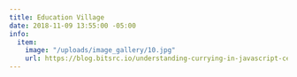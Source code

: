 ```yaml
---
title: Education Village
date: 2018-11-09 13:55:00 -05:00
info:
  item:
    image: "/uploads/image_gallery/10.jpg"
    url: https://blog.bitsrc.io/understanding-currying-in-javascript-ceb2188c339
---
```



